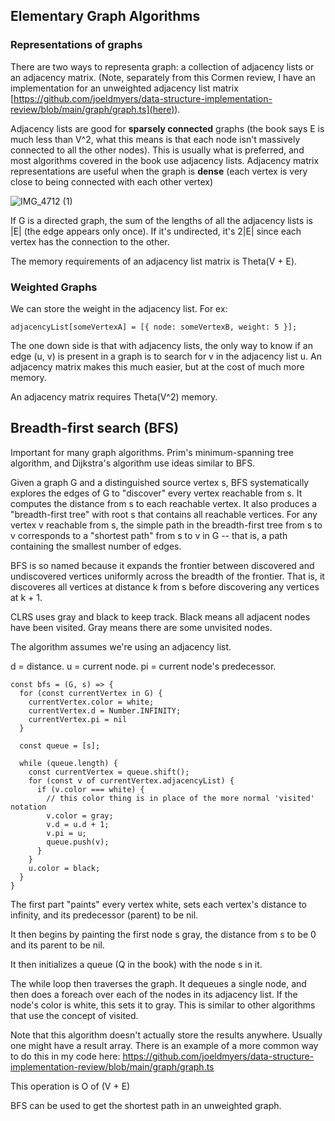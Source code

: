 ## Elementary Graph Algorithms

### Representations of graphs

There are two ways to representa graph: a collection of adjacency lists or an adjacency matrix. (Note, separately from this Cormen review, I have an implementation for an unweighted adjacency list matrix [https://github.com/joeldmyers/data-structure-implementation-review/blob/main/graph/graph.ts](here)).

Adjacency lists are good for **sparsely connected** graphs (the book says E is much less than V^2, what this means is that each node isn't massively connected to all the other nodes). This is usually what is preferred, and most algorithms covered in the book use adjacency lists. Adjacency matrix representations are useful when the graph is **dense** (each vertex is very close to being connected with each other vertex)

![IMG_4712 (1)](https://user-images.githubusercontent.com/4838984/207054877-153028a5-6dd8-4b7f-a679-10ce5ecf4897.jpg)

If G is a directed graph, the sum of the lengths of all the adjacency lists is |E| (the edge appears only once). If it's undirected, it's 2|E| since each vertex has the connection to the other.

The memory requirements of an adjacency list matrix is Theta(V + E).

### Weighted Graphs

We can store the weight in the adjacency list. For ex:

```
adjacencyList[someVertexA] = [{ node: someVertexB, weight: 5 }];
```

The one down side is that with adjacency lists, the only way to know if an edge (u, v) is present in a graph is to search for v in the adjacency list u. An adjacency matrix makes this much easier, but at the cost of much more memory.

An adjacency matrix requires Theta(V^2) memory.

## Breadth-first search (BFS)

Important for many graph algorithms. Prim's minimum-spanning tree algorithm, and Dijkstra's algorithm use ideas similar to BFS.

Given a graph G and a distinguished source vertex s, BFS systematically explores the edges of G to "discover" every vertex reachable from s. It computes the distance from s to each reachable vertex. It also produces a "breadth-first tree" with root s that contains all reachable vertices. For any vertex v reachable from s, the simple path in the breadth-first tree from s to v corresponds to a "shortest path" from s to v in G -- that is, a path containing the smallest number of edges.

BFS is so named because it expands the frontier between discovered and undiscovered vertices uniformly across the breadth of the frontier. That is, it discoveres all vertices at distance k from s before discovering any vertices at k + 1.

CLRS uses gray and black to keep track. Black means all adjacent nodes have been visited. Gray means there are some unvisited nodes.

The algorithm assumes we're using an adjacency list.

d = distance.
u = current node.
pi = current node's predecessor.

```
const bfs = (G, s) => {
  for (const currentVertex in G) {
    currentVertex.color = white;
    currentVertex.d = Number.INFINITY;
    currentVertex.pi = nil
  }

  const queue = [s];

  while (queue.length) {
    const currentVertex = queue.shift();
    for (const v of currentVertex.adjacencyList) {
      if (v.color === white) {
        // this color thing is in place of the more normal 'visited' notation
        v.color = gray;
        v.d = u.d + 1;
        v.pi = u;
        queue.push(v);
      }
    }
    u.color = black;
  }
}
```

The first part "paints" every vertex white, sets each vertex's distance to infinity, and its predecessor (parent) to be nil.

It then begins by painting the first node s gray, the distance from s to be 0 and its parent to be nil.

It then initializes a queue (Q in the book) with the node s in it.

The while loop then traverses the graph. It dequeues a single node, and then does a foreach over each of the nodes in its adjacency list. If the node's color is white, this sets it to gray. This is similar to other algorithms that use the concept of visited.

Note that this algorithm doesn't actually store the results anywhere. Usually one might have a result array. There is an example of a more common way to do this in my code here: https://github.com/joeldmyers/data-structure-implementation-review/blob/main/graph/graph.ts

This operation is O of (V + E)

BFS can be used to get the shortest path in an unweighted graph.
